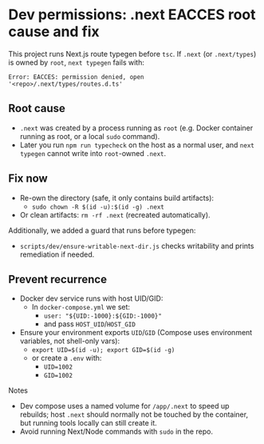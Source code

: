 # Dev permissions: .next EACCES root cause and fix

This project runs Next.js route typegen before `tsc`. If `.next` (or `.next/types`) is owned by `root`, `next typegen` fails with:

```
Error: EACCES: permission denied, open '<repo>/.next/types/routes.d.ts'
```

## Root cause
- `.next` was created by a process running as `root` (e.g. Docker container running as root, or a local `sudo` command).
- Later you run `npm run typecheck` on the host as a normal user, and `next typegen` cannot write into `root`-owned `.next`.

## Fix now
- Re-own the directory (safe, it only contains build artifacts):
  - `sudo chown -R $(id -u):$(id -g) .next`
- Or clean artifacts: `rm -rf .next` (recreated automatically).

Additionally, we added a guard that runs before typegen:
- `scripts/dev/ensure-writable-next-dir.js` checks writability and prints remediation if needed.

## Prevent recurrence
- Docker dev service runs with host UID/GID:
  - In `docker-compose.yml` we set:
    - `user: "${UID:-1000}:${GID:-1000}"`
    - and pass `HOST_UID`/`HOST_GID`
- Ensure your environment exports `UID`/`GID` (Compose uses environment variables, not shell-only vars):
  - `export UID=$(id -u); export GID=$(id -g)`
  - or create a `.env` with:
    - `UID=1002`
    - `GID=1002`

Notes
- Dev compose uses a named volume for `/app/.next` to speed up rebuilds; host `.next` should normally not be touched by the container, but running tools locally can still create it.
- Avoid running Next/Node commands with `sudo` in the repo.
